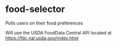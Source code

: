 # food-selector
Polls users on their food preferences

Will use the USDA FoodData Central API located at https://fdc.nal.usda.gov/index.html
